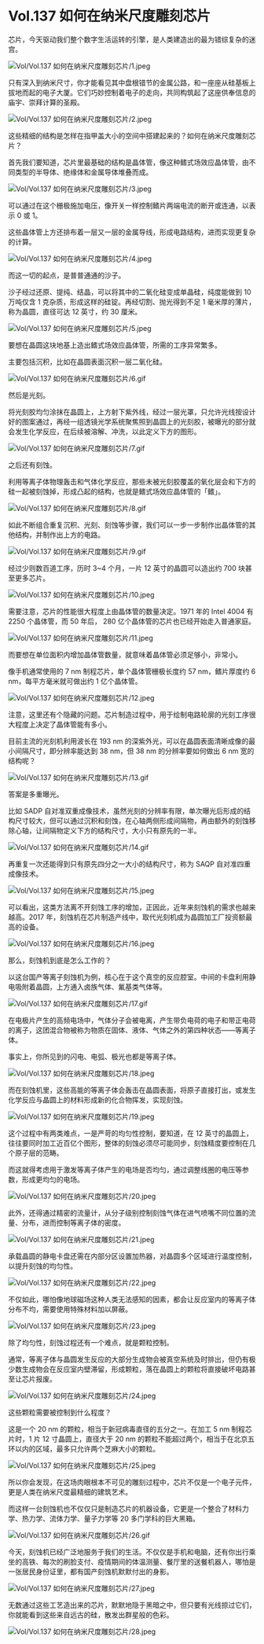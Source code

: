 # Vol.137 如何在纳米尺度雕刻芯片

芯片，今天驱动我们整个数字生活运转的引擎，是人类建造出的最为错综复杂的迷宫。

![Vol/Vol.137 如何在纳米尺度雕刻芯片/1.jpeg](https://cdn.jsdelivr.net/gh/ipaperclip-icu/static/image/文字稿/Vol/Vol.137%20如何在纳米尺度雕刻芯片/1.jpeg)

只有深入到纳米尺寸，你才能看见其中盘根错节的金属公路，和一座座从硅基板上拔地而起的电子大厦。它们巧妙控制着电子的走向，共同构筑起了这座供奉信息的庙宇、崇拜计算的圣殿。

![Vol/Vol.137 如何在纳米尺度雕刻芯片/2.jpeg](https://cdn.jsdelivr.net/gh/ipaperclip-icu/static/image/文字稿/Vol/Vol.137%20如何在纳米尺度雕刻芯片/2.jpeg)

这些精细的结构是怎样在指甲盖大小的空间中搭建起来的？如何在纳米尺度雕刻芯片？

首先我们要知道，芯片里最基础的结构是晶体管，像这种鳍式场效应晶体管，由不同类型的半导体、绝缘体和金属导体堆叠而成。

![Vol/Vol.137 如何在纳米尺度雕刻芯片/3.jpeg](https://cdn.jsdelivr.net/gh/ipaperclip-icu/static/image/文字稿/Vol/Vol.137%20如何在纳米尺度雕刻芯片/3.jpeg)

可以通过在这个栅极施加电压，像开关一样控制鳍片两端电流的断开或连通，以表示 0 或 1。

这些晶体管上方还排布着一层又一层的金属导线，形成电路结构，进而实现更复杂的计算。

![Vol/Vol.137 如何在纳米尺度雕刻芯片/4.jpeg](https://cdn.jsdelivr.net/gh/ipaperclip-icu/static/image/文字稿/Vol/Vol.137%20如何在纳米尺度雕刻芯片/4.jpeg)

而这一切的起点，是普普通通的沙子。

沙子经过还原、提纯、结晶，可以将其中的二氧化硅变成单晶硅，纯度能做到 10 万吨仅含 1 克杂质，形成这样的硅锭。再经切割、抛光得到不足 1 毫米厚的薄片，称为晶圆，直径可达 12 英寸，约 30 厘米。

![Vol/Vol.137 如何在纳米尺度雕刻芯片/5.jpeg](https://cdn.jsdelivr.net/gh/ipaperclip-icu/static/image/文字稿/Vol/Vol.137%20如何在纳米尺度雕刻芯片/5.jpeg)

要想在晶圆这块地基上造出鳍式场效应晶体管，所需的工序异常繁多。

主要包括沉积，比如在晶圆表面沉积一层二氧化硅。

![Vol/Vol.137 如何在纳米尺度雕刻芯片/6.gif](https://cdn.jsdelivr.net/gh/ipaperclip-icu/static/image/文字稿/Vol/Vol.137%20如何在纳米尺度雕刻芯片/6.gif)

然后是光刻。

将光刻胶均匀涂抹在晶圆上，上方射下紫外线，经过一层光罩，只允许光线按设计好的图案通过，再经一组透镜光学系统聚焦照到晶圆上的光刻胶，被曝光的部分就会发生化学反应，在后续被溶解、冲洗，以此定义下方的图形。

![Vol/Vol.137 如何在纳米尺度雕刻芯片/7.gif](https://cdn.jsdelivr.net/gh/ipaperclip-icu/static/image/文字稿/Vol/Vol.137%20如何在纳米尺度雕刻芯片/7.gif)

之后还有刻蚀。

利用等离子体物理轰击和气体化学反应，那些未被光刻胶覆盖的氧化层会和下方的硅一起被刻蚀掉，形成凸起的结构，也就是鳍式场效应晶体管的「鳍」。

![Vol/Vol.137 如何在纳米尺度雕刻芯片/8.gif](https://cdn.jsdelivr.net/gh/ipaperclip-icu/static/image/文字稿/Vol/Vol.137%20如何在纳米尺度雕刻芯片/8.gif)

如此不断组合重复沉积、光刻、刻蚀等步骤，我们可以一步一步制作出晶体管的其他结构，并制作出上方的电路。

![Vol/Vol.137 如何在纳米尺度雕刻芯片/9.gif](https://cdn.jsdelivr.net/gh/ipaperclip-icu/static/image/文字稿/Vol/Vol.137%20如何在纳米尺度雕刻芯片/9.gif)

经过少则数百道工序，历时 3\~4 个月，一片 12 英寸的晶圆可以造出约 700 块甚至更多芯片。

![Vol/Vol.137 如何在纳米尺度雕刻芯片/10.jpeg](https://cdn.jsdelivr.net/gh/ipaperclip-icu/static/image/文字稿/Vol/Vol.137%20如何在纳米尺度雕刻芯片/10.jpeg)

需要注意，芯片的性能很大程度上由晶体管的数量决定。1971 年的 Intel 4004 有 2250 个晶体管，而 50 年后， 280 亿个晶体管的芯片也已经开始走入普通家庭。

![Vol/Vol.137 如何在纳米尺度雕刻芯片/11.jpeg](https://cdn.jsdelivr.net/gh/ipaperclip-icu/static/image/文字稿/Vol/Vol.137%20如何在纳米尺度雕刻芯片/11.jpeg)

而要想在单位面积内增加晶体管数量，就意味着晶体管必须足够小，非常小。

像手机通常使用的 7 nm 制程芯片，单个晶体管栅极长度约 57 nm，鳍片厚度约 6 nm，每平方毫米就可做出约 1 亿个晶体管。

![Vol/Vol.137 如何在纳米尺度雕刻芯片/12.jpeg](https://cdn.jsdelivr.net/gh/ipaperclip-icu/static/image/文字稿/Vol/Vol.137%20如何在纳米尺度雕刻芯片/12.jpeg)

注意，这里还有个隐藏的问题。芯片制造过程中，用于绘制电路轮廓的光刻工序很大程度上决定了晶体管能有多小。

目前主流的光刻机利用波长在 193 nm 的深紫外光，可以在晶圆表面清晰成像的最小间隔尺寸，即分辨率能达到 38 nm，但 38 nm 的分辨率要如何做出 6 nm 宽的结构呢？

![Vol/Vol.137 如何在纳米尺度雕刻芯片/13.gif](https://cdn.jsdelivr.net/gh/ipaperclip-icu/static/image/文字稿/Vol/Vol.137%20如何在纳米尺度雕刻芯片/13.gif)

答案是多重曝光。

比如 SADP 自对准双重成像技术，虽然光刻的分辨率有限，单次曝光后形成的结构尺寸较大，但可以通过沉积和刻蚀，在心轴两侧形成间隔物，再由额外的刻蚀移除心轴，让间隔物定义下方的结构尺寸，大小只有原先的一半。

![Vol/Vol.137 如何在纳米尺度雕刻芯片/14.gif](https://cdn.jsdelivr.net/gh/ipaperclip-icu/static/image/文字稿/Vol/Vol.137%20如何在纳米尺度雕刻芯片/14.gif)

再重复一次还能得到只有原先四分之一大小的结构尺寸，称为 SAQP 自对准四重成像技术。

![Vol/Vol.137 如何在纳米尺度雕刻芯片/15.jpeg](https://cdn.jsdelivr.net/gh/ipaperclip-icu/static/image/文字稿/Vol/Vol.137%20如何在纳米尺度雕刻芯片/15.jpeg)

可以看出，这类方法离不开刻蚀工序的增加，正因此，近年来刻蚀机的需求也越来越高。2017 年，刻蚀机在芯片制造产线中，取代光刻机成为晶圆加工厂投资额最高的设备。

![Vol/Vol.137 如何在纳米尺度雕刻芯片/16.jpeg](https://cdn.jsdelivr.net/gh/ipaperclip-icu/static/image/文字稿/Vol/Vol.137%20如何在纳米尺度雕刻芯片/16.jpeg)

那么，刻蚀机到底是怎么工作的？

以这台国产等离子刻蚀机为例，核心在于这个真空的反应腔室。中间的卡盘利用静电吸附着晶圆，上方通入卤族气体、氟基类气体等。

![Vol/Vol.137 如何在纳米尺度雕刻芯片/17.gif](https://cdn.jsdelivr.net/gh/ipaperclip-icu/static/image/文字稿/Vol/Vol.137%20如何在纳米尺度雕刻芯片/17.gif)

在电极片产生的高频电场中，气体分子会被电离，产生带负电荷的电子和带正电荷的离子，这团混合物被称为物质在固体、液体、气体之外的第四种状态——等离子体。

事实上，你所见到的闪电、电弧、极光也都是等离子体。

![Vol/Vol.137 如何在纳米尺度雕刻芯片/18.jpeg](https://cdn.jsdelivr.net/gh/ipaperclip-icu/static/image/文字稿/Vol/Vol.137%20如何在纳米尺度雕刻芯片/18.jpeg)

而在刻蚀机里，这些高能的等离子体会轰击在晶圆表面，将原子直接打出，或发生化学反应与晶圆上的材料形成新的化合物挥发，实现刻蚀。

![Vol/Vol.137 如何在纳米尺度雕刻芯片/19.jpeg](https://cdn.jsdelivr.net/gh/ipaperclip-icu/static/image/文字稿/Vol/Vol.137%20如何在纳米尺度雕刻芯片/19.jpeg)

这个过程中有两类难点，一是严苛的均匀性控制，要知道，在 12 英寸的晶圆上，往往要同时加工近百亿个图形，整体的刻蚀必须尽可能同步，刻蚀精度要控制在几个原子层的范畴。

而这就得考虑用于激发等离子体产生的电场是否均匀，通过调整线圈的电压等参数，形成更均匀的电场。

![Vol/Vol.137 如何在纳米尺度雕刻芯片/20.jpeg](https://cdn.jsdelivr.net/gh/ipaperclip-icu/static/image/文字稿/Vol/Vol.137%20如何在纳米尺度雕刻芯片/20.jpeg)

此外，还得通过精密的流量计，从分子级别控制刻蚀气体在进气喷嘴不同位置的流量、分布，进而控制等离子体的密度。

![Vol/Vol.137 如何在纳米尺度雕刻芯片/21.jpeg](https://cdn.jsdelivr.net/gh/ipaperclip-icu/static/image/文字稿/Vol/Vol.137%20如何在纳米尺度雕刻芯片/21.jpeg)

承载晶圆的静电卡盘还需在内部分区设置加热器，对晶圆多个区域进行温度控制，以提升刻蚀的均匀性。

![Vol/Vol.137 如何在纳米尺度雕刻芯片/22.jpeg](https://cdn.jsdelivr.net/gh/ipaperclip-icu/static/image/文字稿/Vol/Vol.137%20如何在纳米尺度雕刻芯片/22.jpeg)

不仅如此，哪怕像地球磁场这种人类无法感知的因素，都会让反应室内的等离子体分布不均，需要使用特殊材料加以屏蔽。

![Vol/Vol.137 如何在纳米尺度雕刻芯片/23.jpeg](https://cdn.jsdelivr.net/gh/ipaperclip-icu/static/image/文字稿/Vol/Vol.137%20如何在纳米尺度雕刻芯片/23.jpeg)

除了均匀性，刻蚀过程还有一个难点，就是颗粒控制。

通常，等离子体与晶圆发生反应的大部分生成物会被真空系统及时排出，但仍有极少数生成物会在反应室内壁滞留，形成颗粒，落在晶圆上的颗粒将直接破坏电路甚至让芯片报废。

![Vol/Vol.137 如何在纳米尺度雕刻芯片/24.jpeg](https://cdn.jsdelivr.net/gh/ipaperclip-icu/static/image/文字稿/Vol/Vol.137%20如何在纳米尺度雕刻芯片/24.jpeg)

这些颗粒需要被控制到什么程度？

这是一个 20 nm 的颗粒，相当于新冠病毒直径的五分之一。在加工 5 nm 制程芯片时，1 片 12 寸晶圆上，直径大于 20 nm 的颗粒不能超过两个，相当于在北京五环以内的区域，最多只允许两个芝麻大小的颗粒。

![Vol/Vol.137 如何在纳米尺度雕刻芯片/25.jpeg](https://cdn.jsdelivr.net/gh/ipaperclip-icu/static/image/文字稿/Vol/Vol.137%20如何在纳米尺度雕刻芯片/25.jpeg)

所以你会发现，在这场肉眼根本不可见的雕刻过程中，芯片不仅是一个电子元件，更是人类在纳米尺度最精细的建筑艺术。

而这样一台刻蚀机也不仅仅只是制造芯片的机器设备，它更是一个整合了材料力学、热力学、流体力学、量子力学等 20 多门学科的巨大黑箱。

![Vol/Vol.137 如何在纳米尺度雕刻芯片/26.gif](https://cdn.jsdelivr.net/gh/ipaperclip-icu/static/image/文字稿/Vol/Vol.137%20如何在纳米尺度雕刻芯片/26.gif)

今天，刻蚀机已经广泛地服务于我们的生活。不仅仅是手机和电脑，还有你出行乘坐的高铁、每次的刷脸支付、疫情期间的体温测量、餐厅里的送餐机器人，哪怕是一张居民身份证里，都有国产刻蚀机默默付出的身影。

![Vol/Vol.137 如何在纳米尺度雕刻芯片/27.jpeg](https://cdn.jsdelivr.net/gh/ipaperclip-icu/static/image/文字稿/Vol/Vol.137%20如何在纳米尺度雕刻芯片/27.jpeg)

无数通过这些工艺造出来的芯片，默默地隐于黑暗之中，但只要有光线掠过它们，你就能看到这些来自远古的硅，散发出群星般的色彩。

![Vol/Vol.137 如何在纳米尺度雕刻芯片/28.jpeg](https://cdn.jsdelivr.net/gh/ipaperclip-icu/static/image/文字稿/Vol/Vol.137%20如何在纳米尺度雕刻芯片/28.jpeg)
